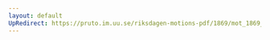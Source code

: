 ```yaml
---
layout: default
UpRedirect: https://pruto.im.uu.se/riksdagen-motions-pdf/1869/mot_1869__ak__54/mot_1869__ak__54-005.pdf
---
```

